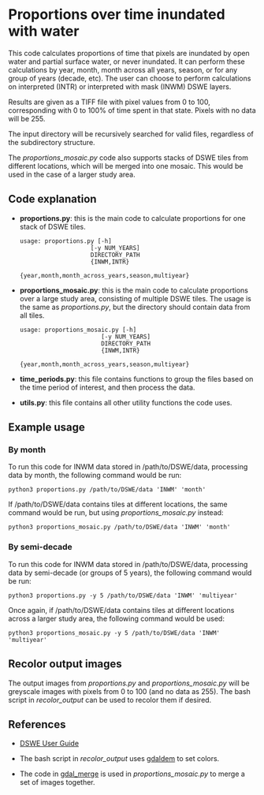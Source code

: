 # Proportions over time inundated with water
This code calculates proportions of time that pixels are inundated by open water and partial surface water, or never inundated. It can perform these calculations by year, month, month across all years, season, or for any group of years (decade, etc). The user can choose to perform calculations on interpreted (INTR) or interpreted with mask (INWM) DSWE layers.

Results are given as a TIFF file with pixel values from 0 to 100, corresponding with 0 to 100% of time spent in that state. Pixels with no data will be 255.

The input directory will be recursively searched for valid files, regardless of the subdirectory structure.

The *proportions\_mosaic.py* code also supports stacks of DSWE tiles from different locations, which will be merged into one mosaic. This would be used in the case of a larger study area.


## Code explanation
- **proportions.py**: this is the main code to calculate proportions for one stack of DSWE tiles.

    ```
    usage: proportions.py [-h]
                        [-y NUM_YEARS]
                        DIRECTORY_PATH
                        {INWM,INTR}
                        {year,month,month_across_years,season,multiyear}
    ```

- **proportions\_mosaic.py**: this is the main code to calculate proportions over a large study area, consisting of multiple DSWE tiles. The usage is the same as *proportions.py*, but the directory should contain data from all tiles.

    ```
    usage: proportions_mosaic.py [-h]
                           [-y NUM_YEARS]
                           DIRECTORY_PATH
                           {INWM,INTR}
                           {year,month,month_across_years,season,multiyear}
    ```

- **time\_periods.py**: this file contains functions to group the files based on the time period of interest, and then process the data.

- **utils.py**: this file contains all other utility functions the code uses.


## Example usage
### By month
To run this code for INWM data stored in /path/to/DSWE/data, processing data by month, the following command would be run:

```
python3 proportions.py /path/to/DSWE/data 'INWM' 'month'
```

If /path/to/DSWE/data contains tiles at different locations, the same command would be run, but using *proportions\_mosaic.py* instead:

```
python3 proportions_mosaic.py /path/to/DSWE/data 'INWM' 'month'
```

### By semi-decade
To run this code for INWM data stored in /path/to/DSWE/data, processing data by semi-decade (or groups of 5 years), the following command would be run:

```
python3 proportions.py -y 5 /path/to/DSWE/data 'INWM' 'multiyear'
```

Once again, if /path/to/DSWE/data contains tiles at different locations across a larger study area, the following command would be used:

```
python3 proportions_mosaic.py -y 5 /path/to/DSWE/data 'INWM' 'multiyear'
```

## Recolor output images
The output images from *proportions.py* and *proportions\_mosaic.py* will be greyscale images with pixels from 0 to 100 (and no data as 255). The bash script in *recolor\_output* can be used to recolor them if desired.


## References
- [DSWE User Guide](https://www.usgs.gov/land-resources/nli/landsat/landsat-dynamic-surface-water-extent?qt-science_support_page_related_con=0#qt-science_support_page_related_con)

- The bash script in *recolor\_output* uses [gdaldem](https://gdal.org/programs/gdaldem.html) to set colors.

- The code in [gdal\_merge](https://gdal.org/programs/gdal_merge.html) is used in *proportions\_mosaic.py* to merge a set of images together.
